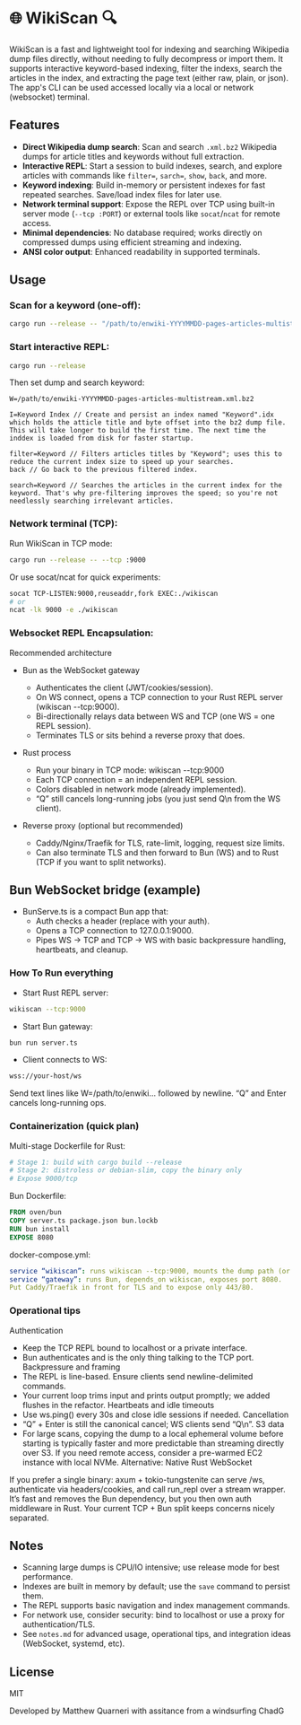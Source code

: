 # 🌐 WikiScan 🔍

WikiScan is a fast and lightweight tool for indexing and searching Wikipedia dump files directly, without needing to fully decompress or import them.
It supports interactive keyword-based indexing, filter the indexs, search the articles in the index, and extracting the page text (either raw, plain, or json).
The app's CLI can be used accessed locally via a local or network (websocket) terminal.

## Features

- **Direct Wikipedia dump search**: Scan and search `.xml.bz2` Wikipedia dumps for article titles and keywords without full extraction.
- **Interactive REPL**: Start a session to build indexes, search, and explore articles with commands like `filter=`, `sarch=`, `show`, `back`, and more.
- **Keyword indexing**: Build in-memory or persistent indexes for fast repeated searches. Save/load index files for later use.
- **Network terminal support**: Expose the REPL over TCP using built-in server mode (`--tcp :PORT`) or external tools like `socat`/`ncat` for remote access.
- **Minimal dependencies**: No database required; works directly on compressed dumps using efficient streaming and indexing.
- **ANSI color output**: Enhanced readability in supported terminals.

## Usage

### Scan for a keyword (one-off):
```sh
cargo run --release -- "/path/to/enwiki-YYYYMMDD-pages-articles-multistream.xml.bz2" "Keyword"
```

### Start interactive REPL:
```sh
cargo run --release
```
Then set dump and search keyword:
```
W=/path/to/enwiki-YYYYMMDD-pages-articles-multistream.xml.bz2

I=Keyword Index // Create and persist an index named "Keyword".idx which holds the atticle title and byte offset into the bz2 dump file. This will take longer to build the first time. The next time the inddex is loaded from disk for faster startup.

filter=Keyword // Filters articles titles by "Keyword"; uses this to reduce the current index size to speed up your searches.
back // Go back to the previous filtered index.

search=Keyword // Searches the articles in the current index for the keyword. That's why pre-filtering improves the speed; so you're not needlessly searching irrelevant articles.
```

### Network terminal (TCP):
Run WikiScan in TCP mode:
```sh
cargo run --release -- --tcp :9000
```
Or use socat/ncat for quick experiments:
```sh
socat TCP-LISTEN:9000,reuseaddr,fork EXEC:./wikiscan
# or
ncat -lk 9000 -e ./wikiscan
```

### Websocket REPL Encapsulation:
Recommended architecture

* Bun as the WebSocket gateway
    * Authenticates the client (JWT/cookies/session).
    * On WS connect, opens a TCP connection to your Rust REPL server (wikiscan --tcp:9000).
    * Bi-directionally relays data between WS and TCP (one WS = one REPL session).
    * Terminates TLS or sits behind a reverse proxy that does.

* Rust process
    * Run your binary in TCP mode: wikiscan --tcp:9000
    * Each TCP connection = an independent REPL session.
    * Colors disabled in network mode (already implemented).
    * “Q” still cancels long-running jobs (you just send Q\n from the WS client).

* Reverse proxy (optional but recommended)
    * Caddy/Nginx/Traefik for TLS, rate-limit, logging, request size limits.
    * Can also terminate TLS and then forward to Bun (WS) and to Rust (TCP if you want to split networks).

## Bun WebSocket bridge (example)

* BunServe.ts is a compact Bun app that:
    * Auth checks a header (replace with your auth).
    * Opens a TCP connection to 127.0.0.1:9000.
    * Pipes WS -> TCP and TCP -> WS with basic backpressure handling, heartbeats, and cleanup.

### How To Run everything

* Start Rust REPL server:
```sh
wikiscan --tcp:9000
```
* Start Bun gateway:
```sh
bun run server.ts
```
* Client connects to WS:
```sh
wss://your-host/ws
```
Send text lines like W=/path/to/enwiki… followed by newline.
“Q” and Enter cancels long-running ops.

### Containerization (quick plan)

Multi-stage Dockerfile for Rust:
```Dockerfile
# Stage 1: build with cargo build --release
# Stage 2: distroless or debian-slim, copy the binary only
# Expose 9000/tcp
```
Bun Dockerfile:
```Dockerfile
FROM oven/bun
COPY server.ts package.json bun.lockb
RUN bun install
EXPOSE 8080
```
docker-compose.yml:
```yaml
service “wikiscan”: runs wikiscan --tcp:9000, mounts the dump path (or uses local SSD).
service “gateway”: runs Bun, depends_on wikiscan, exposes port 8080.
Put Caddy/Traefik in front for TLS and to expose only 443/80.
```

### Operational tips

Authentication
* Keep the TCP REPL bound to localhost or a private interface.
* Bun authenticates and is the only thing talking to the TCP port.
Backpressure and framing
* The REPL is line-based. Ensure clients send newline-delimited commands.
* Your current loop trims input and prints output promptly; we added flushes in the refactor.
Heartbeats and idle timeouts
* Use ws.ping() every 30s and close idle sessions if needed.
Cancellation
* “Q” + Enter is still the canonical cancel; WS clients send “Q\n”.
S3 data
* For large scans, copying the dump to a local ephemeral volume before starting is typically faster and more predictable than streaming directly over S3. If you need remote access, consider a pre-warmed EC2 instance with local NVMe.
Alternative: Native Rust WebSocket

If you prefer a single binary: axum + tokio-tungstenite can serve /ws, authenticate via headers/cookies, and call run_repl over a stream wrapper. It’s fast and removes the Bun dependency, but you then own auth middleware in Rust. Your current TCP + Bun split keeps concerns nicely separated.

## Notes

- Scanning large dumps is CPU/IO intensive; use release mode for best performance.
- Indexes are built in memory by default; use the `save` command to persist them.
- The REPL supports basic navigation and index management commands.
- For network use, consider security: bind to localhost or use a proxy for authentication/TLS.
- See `notes.md` for advanced usage, operational tips, and integration ideas (WebSocket, systemd, etc).

## License
MIT

Developed by Matthew Quarneri with assitance from a windsurfing ChadG


